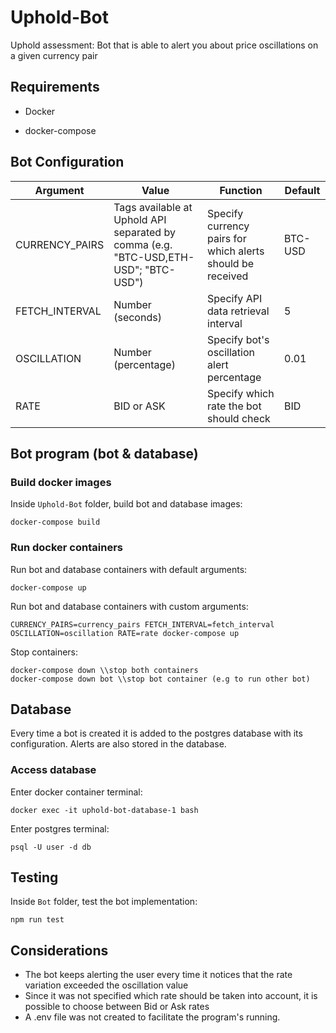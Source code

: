 # Uphold-Bot
Uphold assessment: Bot that is able to alert you about price oscillations on a given currency pair

## Requirements

- Docker 

- docker-compose 

## Bot Configuration

| Argument |  Value | Function | Default
|---|---|---|---|
| CURRENCY_PAIRS  | Tags available at Uphold API separated by comma (e.g. "BTC-USD,ETH-USD"; "BTC-USD") |  Specify currency pairs for which alerts should be received | BTC-USD |
| FETCH_INTERVAL  | Number (seconds) |  Specify API data retrieval interval | 5 |
| OSCILLATION  | Number (percentage) | Specify bot's oscillation alert percentage | 0.01 |
| RATE | BID or ASK |  Specify which rate the bot should check | BID |

## Bot program (bot & database)

### Build docker images

Inside ``Uphold-Bot`` folder, build bot and database images:

```
docker-compose build
```

### Run docker containers

Run bot and database containers with default arguments:

```
docker-compose up
```

Run bot and database containers with custom arguments:

```
CURRENCY_PAIRS=currency_pairs FETCH_INTERVAL=fetch_interval OSCILLATION=oscillation RATE=rate docker-compose up
```

Stop containers:

```
docker-compose down \\stop both containers
docker-compose down bot \\stop bot container (e.g to run other bot)
```

## Database

Every time a bot is created it is added to the postgres database with its configuration. Alerts are also stored in the database.

### Access database

Enter docker container terminal:

```
docker exec -it uphold-bot-database-1 bash
```

Enter postgres terminal:

```
psql -U user -d db
```

## Testing

Inside ``Bot`` folder, test the bot implementation:

```
npm run test
```

## Considerations

- The bot keeps alerting the user every time it notices that the rate variation exceeded the oscillation value
- Since it was not specified which rate should be taken into account, it is possible to choose between Bid or Ask rates
- A .env file was not created to facilitate the program's running.